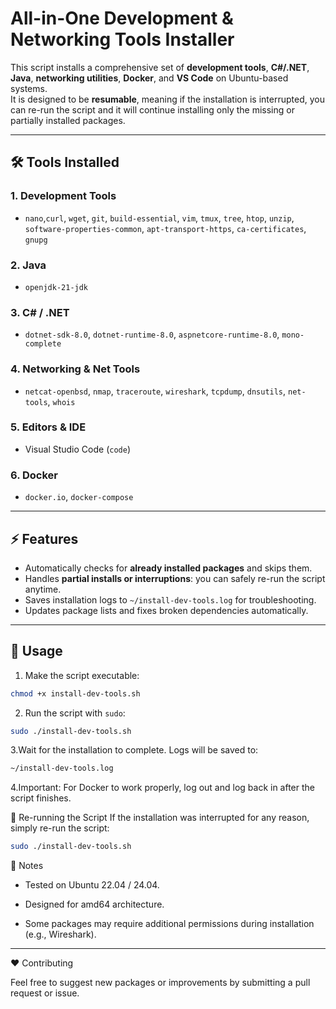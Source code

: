  # All-in-One Development & Networking Tools Installer

This script installs a comprehensive set of **development tools**, **C#/.NET**, **Java**, **networking utilities**, **Docker**, and **VS Code** on Ubuntu-based systems.  
It is designed to be **resumable**, meaning if the installation is interrupted, you can re-run the script and it will continue installing only the missing or partially installed packages.

---

## 🛠️ Tools Installed

### 1. Development Tools
- `nano`,`curl`, `wget`, `git`, `build-essential`, `vim`, `tmux`, `tree`, `htop`, `unzip`, `software-properties-common`, `apt-transport-https`, `ca-certificates`, `gnupg`

### 2. Java
- `openjdk-21-jdk`

### 3. C# / .NET
- `dotnet-sdk-8.0`, `dotnet-runtime-8.0`, `aspnetcore-runtime-8.0`, `mono-complete`

### 4. Networking & Net Tools
- `netcat-openbsd`, `nmap`, `traceroute`, `wireshark`, `tcpdump`, `dnsutils`, `net-tools`, `whois`

### 5. Editors & IDE
- Visual Studio Code (`code`)

### 6. Docker
- `docker.io`, `docker-compose`

---

## ⚡ Features

- Automatically checks for **already installed packages** and skips them.  
- Handles **partial installs or interruptions**: you can safely re-run the script anytime.  
- Saves installation logs to `~/install-dev-tools.log` for troubleshooting.  
- Updates package lists and fixes broken dependencies automatically.  

---

## 📌 Usage

1. Make the script executable:
```bash
chmod +x install-dev-tools.sh
```

2. Run the script with `sudo`:
```bash
sudo ./install-dev-tools.sh
```

3.Wait for the installation to complete. Logs will be saved to:
```bash
~/install-dev-tools.log
```

4.Important: For Docker to work properly, log out and log back in after the script finishes.


🔁 Re-running the Script
If the installation was interrupted for any reason, simply re-run the script:
```bash
sudo ./install-dev-tools.sh
```


📄 Notes

- Tested on Ubuntu 22.04 / 24.04.

- Designed for amd64 architecture.

- Some packages may require additional permissions during installation (e.g., Wireshark).

-----------------------------------
  ❤️ Contributing

Feel free to suggest new packages or improvements by submitting a pull request or issue.

